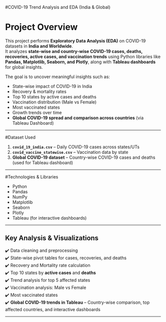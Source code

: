 #COVID-19 Trend Analysis and EDA (India & Global)

# Project Overview
This project performs **Exploratory Data Analysis (EDA)** on COVID-19 datasets in **India and Worldwide**.  
It analyzes **state-wise and country-wise COVID-19 cases, deaths, recoveries, active cases, and vaccination trends** using Python libraries like **Pandas, Matplotlib, Seaborn, and Plotly**, along with **Tableau dashboards** for global insights.  

The goal is to uncover meaningful insights such as:
- State-wise impact of COVID-19 in India  
- Recovery & mortality rates  
- Top 10 states by active cases and deaths  
- Vaccination distribution (Male vs Female)  
- Most vaccinated states  
- Growth trends over time  
- **Global COVID-19 spread and comparison across countries** (via Tableau Dashboard)  

---

#Dataset Used
1. **`covid_19_india.csv`** – Daily COVID-19 cases across states/UTs  
2. **`covid_vaccine_statewise.csv`** – Vaccination data by state  
3. **Global COVID-19 dataset** – Country-wise COVID-19 cases and deaths (used for Tableau dashboard)  

---

#Technologies & Libraries
- Python 
- Pandas  
- NumPy  
- Matplotlib  
- Seaborn  
- Plotly  
- Tableau (for interactive dashboards)  

---

## Key Analysis & Visualizations
✔️ Data cleaning and preprocessing  
✔️ State-wise pivot tables for cases, recoveries, and deaths  
✔️ Recovery and Mortality rate calculation  
✔️ Top 10 states by **active cases** and **deaths**  
✔️ Trend analysis for top 5 affected states  
✔️ Vaccination analysis: Male vs Female  
✔️ Most vaccinated states  
✔️ **Global COVID-19 trends in Tableau** – Country-wise comparison, top affected countries, and interactive dashboards  

---

